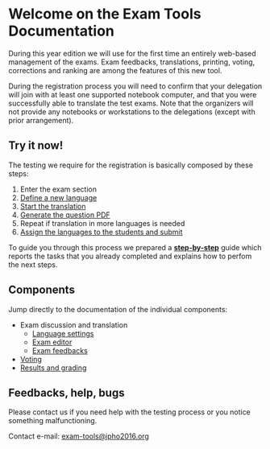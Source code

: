 # Welcome on the Exam Tools Documentation


During this year edition we will use for the first time an entirely web-based management of the exams. Exam feedbacks, translations, printing, voting, corrections and ranking are among the features of this new tool.

During the registration process you will need to confirm that your delegation will join with at least one supported notebook computer, and that you were successfully able to translate the test exams. Note that the organizers will not provide any notebooks or workstations to the delegations (except with prior arrangement).


## Try it now!

The testing we require for the registration is basically composed by these steps:

1. Enter the exam section
1. [Define a new language](language_settings.md)
1. [Start the translation](exam_editor.md)
1. [Generate the question PDF](compile_pdf.md)
1. Repeat if translation in more languages is needed
1. [Assign the languages to the students and submit](assign_exams.md)

To guide you through this process we prepared a [**step-by-step**](step_by_step.md) guide which reports the tasks that you already completed and explains how to perfom the next steps.

## Components

Jump directly to the documentation of the individual components:

* Exam discussion and translation
    * [Language settings](language_settings.md)
    * [Exam editor](exam_editor.md)
    * [Exam feedbacks](exam_feedbacks.md)
* [Voting](voting.md)
* [Results and grading](results_grading.md)


## Feedbacks, help, bugs

Please contact us if you need help with the testing process or you notice something malfunctioning.

Contact e-mail: [exam-tools@ipho2016.org](mailto:exam-tools@ipho2016.org)